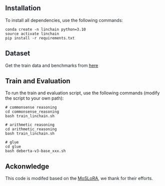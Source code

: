 ## <font style="color:rgb(31, 35, 40);">Installation</font>

<font style="color:rgb(31, 35, 40);">To install all dependencies, use the following commands:</font>

```plain
conda create -n linchain python=3.10
source activate linchain
pip install -r requirements.txt
```

## <font style="color:rgb(31, 35, 40);">Dataset</font>

<font style="color:rgb(31, 35, 40);">Get the train data and benchmarks from </font>[here](https://github.com/AGI-Edgerunners/LLM-Adapters)

## Train and Evaluation

To run the train and evaluation script, use the following commands (modify the script to your own path):

```plain
# commonsense reasoning
cd commonsense_reasoning
bash train_linchain.sh

# arithmetic reasoning
cd arithmetic_reasoning
bash train_linchain.sh

# glue
cd glue
bash deberta-v3-base_xxx.sh
```

## Ackonwledge

<font style="color:rgb(31, 35, 40);">This code is modifed based on </font>the [MoSLoRA](https://github.com/wutaiqiang/MoSLoRA)<font style="color:rgb(31, 35, 40);">, we thank for their efforts.</font>
